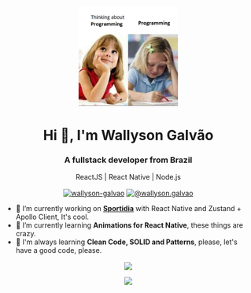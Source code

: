 <p align="center">
  <img src="https://github.com/WallysonGalvao/WallysonGalvao/blob/master/.github/programming.png" width="40%" alt="Programming" />
</p>

<h1 align="center">Hi 👋, I'm Wallyson Galvão</h1>
<h3 align="center">A fullstack developer from Brazil</h3>

<p align="center">
  ReactJS | React Native | Node.js
</p>

<p align="center">
<a href="https://linkedin.com/in/wallyson-galvao" target="blank"><img align="center" src="https://cdn.jsdelivr.net/npm/simple-icons@3.0.1/icons/linkedin.svg" alt="wallyson-galvao" height="25" width="25" /></a>
<a href="https://medium.com/@wallyson.galvao" target="blank"><img align="center" src="https://cdn.jsdelivr.net/npm/simple-icons@3.0.1/icons/medium.svg" alt="@wallyson.galvao" height="25" width="25" /></a>
</p>



- 🔭 I’m currently working on **[Sportidia](https://www.sportidia.com/)** with React Native and Zustand + Apollo Client, It's cool.
- 🌱 I’m currently learning **Animations for React Native**, these things are crazy.
- 📝 I'm always learning **Clean Code, SOLID and Patterns**, please, let's have a good code, please.

<p align="center">
<img align='center' src="https://github-readme-stats.vercel.app/api?username=WallysonGalvao&show_icons=true&theme=tokyonight">
</p>

<p align="center">
  <a href="https://skillicons.dev">
    <img src="https://skillicons.dev/icons?i=js,ts,nodejs,react,apollo,graphql,firebase&theme=light" />
  </a>
</p>
